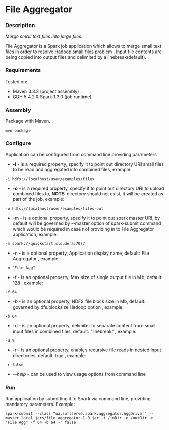 File Aggregator
===============

### Description
*Merge small text files into large files.*

File Aggregator is a Spark job application which allows to merge small text files in order to resolve [Hadoop small files problem](http://blog.cloudera.com/blog/2009/02/the-small-files-problem/) . Input file contents are being copied into output files and delimited by a linebreak(default). 

### Requirements
Tested on:

* Maven 3.3.3 (project assembly)
* CDH 5.4.2 & Spark 1.3.0 (job runtime)


### Assembly
Package with Maven.  

```
mvn package
```

### Configure
Application can be configured from command line providing parameters

* **-i** - is a required property, specify it to point out directory URI small files to be read and aggregated into combined files, example:
```
-i hdfs://localhost/user/examples/files
```
* **-o** - is a required property, specify it to point out directory URI to upload combined files to, **NOTE:** directory should not exist, it will be created as part of the job, example:
```
-o hdfs://localhost/user/examples/files-out
```
* -m - is a optional property, specify it to point out spark master URI, by default will be governed by --master option of spark-submit command which would be required in case not providing in to File Aggregator application, example: 
```
-m spark://quickstart.cloudera:7077
```
* -n - is a optional property, Application display name, default: File Aggregator , example:
```
-n "File Agg"
```

* -f - is an optional property, Max size of single output file in Mb, default: 128 , example:
```
-f 64
```
* -b - is an optional property, HDFS file block size in Mb, default: governed by dfs.blocksize Hadoop option , example:
```
-b 64
```
* -d - is an optional property, delimiter to separate content from small input files in combined files, default: "linebreak" , example:
```
-d %
```
* -r - is an optional property, enables recursive file reads in nested input directories, default: true , example:
```
-r false
```
* *--help* - can be used to view usage options from command line

### Run
Run application by submitting it to Spark via command line, providing mandatory parameters. Example:

``` 
spark-submit --class "ua.softserve.spark.aggregator.AggDriver" --master local jars/file_aggregator-1.0.jar -i /inDir -o /outDir -n "File Agg" -f 64 -b 64 -r false
```